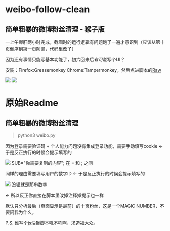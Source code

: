weibo-follow-clean
===
## 简单粗暴的微博粉丝清理 - 猴子版
一上午爆肝两小时完成，截图时的运行逻辑有问题跑了一遍才意识到（应该从第十页倒序到第一页防漏，代码里改了）

因为还有事情只能写基本功能了，初六回来后*有可能*写个UI？

安装：Firefox:Greasemonkey Chrome:Tampermonkey，然后点进脚本的[Raw](https://github.com/esterTion/weibo-follow-clean/raw/master/Weibo_Follow_Clean.user.js)

![](https://github.com/esterTion/weibo-follow-clean/blob/master/img/wfc1.png)
![](https://github.com/esterTion/weibo-follow-clean/blob/master/img/wfc2.png)

# 原始Readme
## 简单粗暴的微博粉丝清理

> python3 weibo.py

因为登录需要验证码 + 个人能力问题没有集成登录功能，需要手动填写cookie
  ←  于是反正执行的时候会提示填写的

![](https://github.com/TimeCompass/weibo-follow-clean/blob/master/img/cookie.png)
SUB="你需要复制的内容";
在 = 和 ; 之间

同样的理由需要填写用户的数字ID
  ←  于是反正执行的时候会提示填写的

![](https://github.com/TimeCompass/weibo-follow-clean/blob/master/img/id.png)
没错就是那串数字

  ←  所以反正你直接在脚本里改掉注释掉提示也一样

默认只分析最后（页面显示是最前）的十页粉丝，这是一个MAGIC NUMBER，不要问我为什么。

P.S. 谁写个js油猴脚本吼不吼啊，求造福大众。